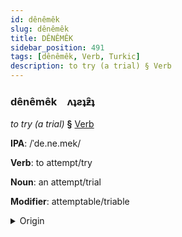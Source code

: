 ```yaml
---
id: dênêmêk
slug: dênêmêk
title: DÊNÊMÊK
sidebar_position: 491
tags: [dênêmêk, Verb, Turkic]
description: to try (a trial) § Verb
---
```


### dênêmêk&emsp;<span kind="abugida">ʌʇƨʇƶ̑ʇ</span>

*to try (a trial)* **§** [Verb](../../tags/Verb)

**IPA**: /ˈde.ne.mek/

**Verb**: to attempt/try

**Noun**: an attempt/trial

**Modifier**: attemptable/triable

<details>
    <summary>Origin</summary>
    Turkish denemek /de.ne.ˈmec/<br/>
    <em>Turkic Language Family</em>
</details>